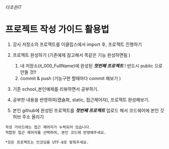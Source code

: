 ###### 더조은IT
# 프로젝트 작성 가이드 활용법

1. 강사 저장소의 프로젝트를 이클립스에서 import 후, 프로젝트 진행하기 
2. 프로젝트 완성하기 (기존예제 참고해서 똑같은 기능 완성하면됨 )
    1. 내 저장소(it_000_FullName)에 완성된 ***첫번째 프로젝트*** ! 반드시 public 으로 만들 것!!
    2. commit & push (기능구현 할때마다 commit 해보기 )
       
3. 기존 school_본인예제를 리뷰하면서 공부하기.
4. 공부한 내용을 반영하여(캡슐화, static, 접근제어자), 프로젝트 완성해보기.
5. 본인 github에 완성된 프로젝트를 ***첫번째 프로젝트*** 업로드 해서 코드쉐어에 본인 깃허브 주소 올리기 

```
작성 가이드에는 접근 제어자가 누락되어 있습니다.
적합한 접근 제어자를 선택하여, 본인 코드에 반영해주세요.

*모든 프로젝트는 인코딩을 UTF-8로 맞춰주세요.
```
